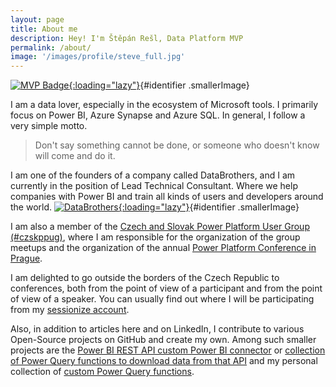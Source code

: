 ```yaml
---
layout: page
title: About me
description: Hey! I'm Štěpán Rešl, Data Platform MVP
permalink: /about/
image: '/images/profile/steve_full.jpg'
---
```

[![MVP Badge]({{site.baseurl}}/images/infographic/mvp.jpg){:loading="lazy"}](https://mvp.microsoft.com/en-us/PublicProfile/5003801){#identifier .smallerImage}

I am a data lover, especially in the ecosystem of Microsoft tools. I primarily focus on Power BI, Azure Synapse and Azure SQL. In general, I follow a very simple motto.

> Don't say something cannot be done, or someone who doesn't know will come and do it.

I am one of the founders of a company called DataBrothers, and I am currently in the position of Lead Technical Consultant. Where we help companies with Power BI and train all kinds of users and developers around the world.
[![DataBrothers](https://www.databrothers.cz/wp-content/uploads/2022/02/data-brothers-logo-cerne-3.svg){:loading="lazy"}](https://www.databrothers.cz/en/make-your-data-shine/){#identifier .smallerImage}

I am also a member of the [Czech and Slovak Power Platform User Group (#czskppug)](https://www.meetup.com/czskppug/), where I am responsible for the organization of the group meetups and the organization of the annual [Power Platform Conference in Prague](https://www.powerconference.cz/).

I am delighted to go outside the borders of the Czech Republic to conferences, both from the point of view of a participant and from the point of view of a speaker. You can usually find out where I will be participating from my [sessionize account](https://sessionize.com/stepan-resl/).

Also, in addition to articles here and on LinkedIn, I contribute to various Open-Source projects on GitHub and create my own. Among such smaller projects are the [Power BI REST API custom Power BI connector](https://github.com/tirnovar/Power-BI-Admin-REST-API-Connector) or [collection of Power Query functions to download data from that API](https://github.com/tirnovar/Power_BI_REST_API_PQ) and my personal collection of [custom Power Query functions](https://github.com/tirnovar/m-custom-functions).